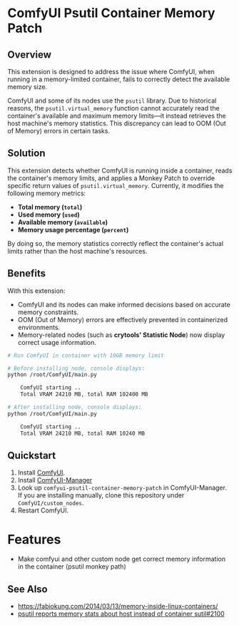 # ComfyUI Psutil Container Memory Patch

## Overview

This extension is designed to address the issue where ComfyUI, when running in a memory-limited container, fails to correctly detect the available memory size. 

ComfyUI and some of its nodes use the `psutil` library. Due to historical reasons, the `psutil.virtual_memory` function cannot accurately read the container's available and maximum memory limits—it instead retrieves the host machine's memory statistics. This discrepancy can lead to OOM (Out of Memory) errors in certain tasks.

## Solution
This extension detects whether ComfyUI is running inside a container, reads the container's memory limits, and applies a Monkey Patch to override specific return values of `psutil.virtual_memory`. Currently, it modifies the following memory metrics:
- **Total memory (`total`)**
- **Used memory (`used`)**
- **Available memory (`available`)**
- **Memory usage percentage (`percent`)**

By doing so, the memory statistics correctly reflect the container's actual limits rather than the host machine's resources.

## Benefits
With this extension:  
- ComfyUI and its nodes can make informed decisions based on accurate memory constraints.  
- OOM (Out of Memory) errors are effectively prevented in containerized environments.  
- Memory-related nodes (such as **crytools' Statistic Node**) now display correct usage information.  

``` bash
# Run ComfyUI in container with 10GB memory limit

# Before installing node, console displays:
python /root/ComfyUI/main.py

	ComfyUI starting ..
	Total VRAM 24210 MB, total RAM 102400 MB

# After installing node, console displays: 
python /root/ComfyUI/main.py

	ComfyUI starting ..
	Total VRAM 24210 MB, total RAM 10240 MB
```


## Quickstart

1. Install [ComfyUI](https://docs.comfy.org/get_started).
1. Install [ComfyUI-Manager](https://github.com/ltdrdata/ComfyUI-Manager)
1. Look up `comfyui-psutil-container-memory-patch` in ComfyUI-Manager. If you are installing manually, clone this repository under `ComfyUI/custom_nodes`.
1. Restart ComfyUI.

# Features

- Make comfyui  and other custom node get correct memory information in the container (psutil monkey path)



## See Also 
* https://fabiokung.com/2014/03/13/memory-inside-linux-containers/
*  [psutil reports memory stats about host instead of container sutil#2100](https://github.com/giampaolo/psutil/issues/2100)
